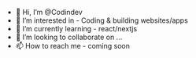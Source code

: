- 👋 Hi, I’m @Codindev
- 👀 I’m interested in - Coding & building websites/apps
- 🌱 I’m currently learning - react/nextjs
- 💞️ I’m looking to collaborate on ...
- 📫 How to reach me - coming soon

<!---
Codindev/Codindev is a ✨ special ✨ repository because its `README.md` (this file) appears on your GitHub profile.
You can click the Preview link to take a look at your changes.
--->
